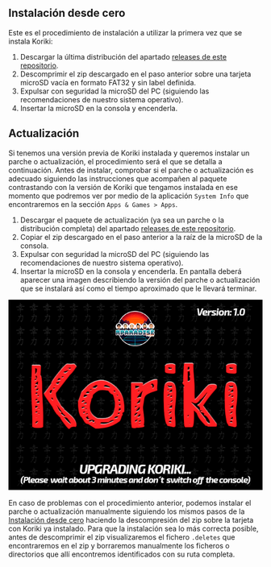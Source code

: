 ## Instalación desde cero

Este es el procedimiento de instalación a utilizar la primera vez que se instala Koriki:

1. Descargar la última distribución del apartado [releases de este repositorio](https://github.com/Rparadise-Team/Koriki/releases/latest).
2. Descomprimir el zip descargado en el paso anterior sobre una tarjeta microSD vacía en formato FAT32 y sin label definida.
3. Expulsar con seguridad la microSD del PC (siguiendo las recomendaciones de nuestro sistema operativo).
4. Insertar la microSD en la consola y encenderla.

## Actualización

Si tenemos una versión previa de Koriki instalada y queremos instalar un parche o actualización, el procedimiento será el que se detalla a continuación. Antes de instalar, comprobar si el parche o actualización es adecuado siguiendo las instrucciones que acompañen al paquete contrastando con la versión de Koriki que tengamos instalada en ese momento que podremos ver por medio de la aplicación `System Info` que encontraremos en la sección `Apps & Games > Apps`.

1. Descargar el paquete de actualización (ya sea un parche o la distribución completa) del apartado [releases de este repositorio](https://github.com/Rparadise-Team/Koriki/releases).
2. Copiar el zip descargado en el paso anterior a la raíz de la microSD de la consola.
3. Expulsar con seguridad la microSD del PC (siguiendo las recomendaciones de nuestro sistema operativo).
4. Insertar la microSD en la consola y encenderla. En pantalla deberá aparecer una imagen describiendo la versión del parche o actualización que se instalará así como el tiempo aproximado que le llevará terminar.

![Update splash screen](images/update_splash.png)

En caso de problemas con el procedimiento anterior, podemos instalar el parche o actualización manualmente siguiendo los mismos pasos de la [Instalación desde cero](#instalacion_desde_cero) haciendo la descompresión del zip sobre la tarjeta con Koriki ya instalado. Para que la instalación sea lo más correcta posible, antes de descomprimir el zip visualizaremos el fichero `.deletes` que encontraremos en el zip y borraremos manualmente los ficheros o directorios que allí encontremos identificados con su ruta completa.
